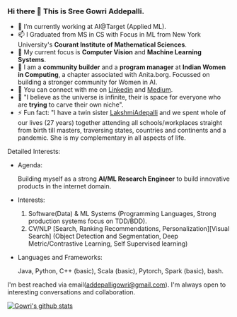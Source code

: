 ### Hi there 👋 This is Sree Gowri Addepalli.

- 🔭 I’m currently working at AI@Target (Applied ML).
- 📫 I Graduated from MS in CS with Focus in ML from New York University's **Courant Institute of Mathematical Sciences**.
- 🤔 My current focus is **Computer Vision** and **Machine Learning Systems**.
- 👯 I am a **community builder** and a **program manager** at **Indian Women in Computing**, a chapter associated with Anita.borg. Focussed on building a stronger community for Women in AI.
- 💬 You can connect with me on [Linkedin](https://www.linkedin.com/in/sgaddep/) and [Medium](https://sga297.medium.com/).
- 🌱 "I believe as the universe is infinite, their is space for everyone who are **trying** to carve their own niche".
- ⚡ Fun fact: "I have a twin sister [LakshmiAdepalli](https://www.linkedin.com/in/sree-lakshmi-addepalli/) and we spent whole of our lives (27 years) together attending all schools/workplaces straight from birth till masters, traversing states, countries and continents and a pandemic. She is my complementary in all aspects of life.

Detailed Interests:

- Agenda:

   Building myself as a strong **AI/ML Research Engineer** to build innovative products in the internet domain.

- Interests:

    1. Software(Data) & ML Systems (Programming Languages, Strong production systems focus on TDD/BDD).
    2. CV/NLP [Search, Ranking Recommendations, Personalization][Visual Search] (Object Detection and Segmentation, Deep Metric/Contrastive Learning, Self Supervised learning)

- Languages and Frameworks:

   Java, Python, C++ (basic), Scala (basic), Pytorch, Spark (basic), bash.


I'm best reached via email(addepalligowri@gmail.com). I'm always open to interesting conversations and collaboration.

[![Gowri's github stats](https://github-readme-stats.vercel.app/api?username=gowriaddepalli)](https://github.com/anuraghazra/github-readme-stats)


<!--
**gowriaddepalli/gowriaddepalli** is a ✨ _special_ ✨ repository because its `README.md` (this file) appears on your GitHub profile.

Here are some ideas to get you started:

- 🔭 I’m currently working at Target@AI
- 🌱 I’m currently learning ...
- 👯 I’m looking to collaborate on ...
- 🤔 I’m looking for help with ...
- 💬 Ask me about ...
- 📫 How to reach me: ...
- 😄 Pronouns: ...
- ⚡ Fun fact: ...
-->
